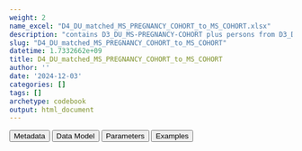 ```yaml
---
weight: 2
name_excel: "D4_DU_matched_MS_PREGNANCY_COHORT_to_MS_COHORT.xlsx"
description: "contains D3_DU_MS-PREGNANCY-COHORT plus persons from D3_DU_MS-COHORT, the latter matched 4-1 to the former, and being non-pregnant during the pregnancy period of the matched pregnancy"
slug: "D4_DU_matched_MS_PREGNANCY_COHORT_to_MS_COHORT"
datetime: 1.7332662e+09
title: D4_DU_matched_MS_PREGNANCY_COHORT_to_MS_COHORT
author: ''
date: '2024-12-03'
categories: []
tags: []
archetype: codebook
output: html_document
---
```


<script src="/rmarkdown-libs/core-js/shim.min.js"></script>
<script src="/rmarkdown-libs/react/react.min.js"></script>
<script src="/rmarkdown-libs/react/react-dom.min.js"></script>
<script src="/rmarkdown-libs/reactwidget/react-tools.js"></script>
<script src="/rmarkdown-libs/htmlwidgets/htmlwidgets.js"></script>
<link href="/rmarkdown-libs/reactable/reactable.css" rel="stylesheet" />
<script src="/rmarkdown-libs/reactable-binding/reactable.js"></script>
<div class="tab">
<button class="tablinks" onclick="openCity(event, &#39;Metadata&#39;)" id="defaultOpen">Metadata</button>
<button class="tablinks" onclick="openCity(event, &#39;Data Model&#39;)">Data Model</button>
<button class="tablinks" onclick="openCity(event, &#39;Parameters&#39;)">Parameters</button>
<button class="tablinks" onclick="openCity(event, &#39;Examples&#39;)">Examples</button>
</div>
<div id="Metadata" class="tabcontent">
<div id="htmlwidget-1" class="reactable html-widget" style="width:auto;height:600px;"></div>
<script type="application/json" data-for="htmlwidget-1">{"x":{"tag":{"name":"Reactable","attribs":{"data":{"medatata_name":["Name of the dataset","Content of the dataset","Unit of observation","Dataset where the list of UoOs is fully listed and with 1 record per UoO","How many observations per UoO","NxUoO","Variables capturing the UoO","Primary key","Parameters",null,null,null,null,null,null,null,null,null,null,null,null,null,null,null,null,null,null,null,null,null,null,null,null,null,null,null,null,null,null,null,null,null,null,null,null,null,null,null,null,null],"metadata_content":["D4_DU_matched_MS-PREGNANCY-COHORT_to_MS-COHORT","contains D3_DU_MS-PREGNANCY-COHORT plus persons from D3_DU_MS-COHORT, the latter matched 4-1 to the former, and being non-pregnant during the pregnancy period of the matched pregnancy","A pregnancy in D3_DU_MS-PREGNANCY-COHORT","D3_DU_MS-PREGNANCY-COHORT","1 + as many as the matched MS non-pregnancies",">= 1 & <=5","MS_pregnancy_id","MS_pregnancy_id ord_match",null,null,null,null,null,null,null,null,null,null,null,null,null,null,null,null,null,null,null,null,null,null,null,null,null,null,null,null,null,null,null,null,null,null,null,null,null,null,null,null,null,null]},"columns":[{"id":"medatata_name","name":"medatata_name","type":"character"},{"id":"metadata_content","name":"metadata_content","type":"character"}],"sortable":false,"searchable":true,"pagination":false,"highlight":true,"bordered":true,"striped":true,"style":{"maxWidth":1800},"height":"600px","dataKey":"01318b54fb232d4b02d8a69d9935de5d"},"children":[]},"class":"reactR_markup"},"evals":[],"jsHooks":[]}</script>
</div>
<div id="Data Model" class="tabcontent">
<div id="htmlwidget-2" class="reactable html-widget" style="width:auto;height:600px;"></div>
<script type="application/json" data-for="htmlwidget-2">{"x":{"tag":{"name":"Reactable","attribs":{"data":{"VarName":["MS_pregnancy_id","person_id","birth_date","ord_match","is_pregnancy","cohort_entry_date","cohort_exit_date","date_MS","DU_pregnancy_study_entry_date","DU_pregnancy_study_exit_date","start_preg_period_pre_4_MS_pregnancy_id","end_preg_period_pre_4_MS_pregnancy_id","start_preg_period_pre_3_MS_pregnancy_id","end_preg_period_pre_3_MS_pregnancy_id","start_preg_period_pre_2_MS_pregnancy_id","end_preg_period_pre_2_MS_pregnancy_id","start_preg_period_pre_1_MS_pregnancy_id","end_preg_period_pre_1_MS_pregnancy_id","start_preg_period_during_1_MS_pregnancy_id","end_preg_period_during_1_MS_pregnancy_id","start_preg_period_during_2_MS_pregnancy_id","end_preg_period_during_2_MS_pregnancy_id","start_preg_period_during_3_MS_pregnancy_id","end_preg_period_during_3_MS_pregnancy_id","start_preg_period_after_1_MS_pregnancy_id","end_preg_period_after_1_MS_pregnancy_id","start_preg_period_pre_all_MS_pregnancy_id","end_preg_period_pre_all_MS_pregnancy_id",null,null,null,null,null,null,null,null,null,null,null,null,null,null,null,null,null,null,null,null,null,null],"Description":["identifier of the MS pregnancy. it is the same for all the records matched to the same MS pregnancy",null,null,null,"binary variable identifying whether the record is about a true pregnancy or a matched equal pregnancy","entry in the SAP1 study of the person","exit from the SAP1 study","date when MS is diagnosed for the person","variable of MS_pregnancy_id in D3_DU_PREGNANCY-COHORT_variables","variable of MS_pregnancy_id in D3_DU_PREGNANCY-COHORT_variables","variable of MS_pregnancy_id in D3_DU_PREGNANCY-COHORT_variables","variable of MS_pregnancy_id in D3_DU_PREGNANCY-COHORT_variables","variable of MS_pregnancy_id in D3_DU_PREGNANCY-COHORT_variables","variable of MS_pregnancy_id in D3_DU_PREGNANCY-COHORT_variables","variable of MS_pregnancy_id in D3_DU_PREGNANCY-COHORT_variables","variable of MS_pregnancy_id in D3_DU_PREGNANCY-COHORT_variables","variable of MS_pregnancy_id in D3_DU_PREGNANCY-COHORT_variables","variable of MS_pregnancy_id in D3_DU_PREGNANCY-COHORT_variables","variable of MS_pregnancy_id in D3_DU_PREGNANCY-COHORT_variables","variable of MS_pregnancy_id in D3_DU_PREGNANCY-COHORT_variables","variable of MS_pregnancy_id in D3_DU_PREGNANCY-COHORT_variables","variable of MS_pregnancy_id in D3_DU_PREGNANCY-COHORT_variables","variable of MS_pregnancy_id in D3_DU_PREGNANCY-COHORT_variables","variable of MS_pregnancy_id in D3_DU_PREGNANCY-COHORT_variables","variable of MS_pregnancy_id in D3_DU_PREGNANCY-COHORT_variables","variable of MS_pregnancy_id in D3_DU_PREGNANCY-COHORT_variables","variable of MS_pregnancy_id in D3_DU_PREGNANCY-COHORT_variables","variable of MS_pregnancy_id in D3_DU_PREGNANCY-COHORT_variables",null,null,null,null,null,null,null,null,null,null,null,null,null,null,null,null,null,null,null,null,null,null],"Format":[null,null,null,null,"binary","1 = first non-pregnant MS",null,null,"date","date","date","date","date","date","date","date","date","date","date","date","date","date","date","date","date","date","date","date",null,null,null,null,null,null,null,null,null,null,null,null,null,null,null,null,null,null,null,null,null,null],"Vocabulary":[null,null,null,"0 = MS pregnancy\r\n1 = first non-pregnant MS\r\n...\r\n4 = fourth non-prgnant MS","0 = MS pregnancy\r\n1 = MS matched non pregnant",null,null,null,null,null,null,null,null,null,null,null,null,null,null,null,null,null,null,null,null,null,null,null,null,null,null,null,null,null,null,null,null,null,null,null,null,null,null,null,null,null,null,null,null,null],"Parameters":[null,null,null,null,null,null,null,null,null,null,null,null,null,null,null,null,null,null,null,null,null,null,null,null,null,null,null,null,null,null,null,null,null,null,null,null,null,null,null,null,null,null,null,null,null,null,null,null,null,null],"Notes and examples":[null,null,null,null,null,null,null,null,null,null,null,null,null,null,null,null,null,null,null,null,null,null,null,null,null,null,null,null,null,null,null,null,null,null,null,null,null,null,null,null,null,null,null,null,null,null,null,null,null,null],"Source tables and variables":[null,null,null,null,null,null,null,null,null,null,null,null,null,null,null,null,null,null,null,null,null,null,null,null,null,null,null,null,null,null,null,null,null,null,null,null,null,null,null,null,null,null,null,null,null,null,null,null,null,null],"Retrieved":[null,null,null,null,null,null,null,null,null,null,null,null,null,null,null,null,null,null,null,null,null,null,null,null,null,null,null,null,null,null,null,null,null,null,null,null,null,null,null,null,null,null,null,null,null,null,null,null,null,null],"Calculated":[null,null,null,null,null,null,null,null,null,null,null,null,null,null,null,null,null,null,null,null,null,null,null,null,null,null,null,null,null,null,null,null,null,null,null,null,null,null,null,null,null,null,null,null,null,null,null,null,null,null],"Algorithm_id":[null,null,null,null,null,null,null,null,null,null,null,null,null,null,null,null,null,null,null,null,null,null,null,null,null,null,null,null,null,null,null,null,null,null,null,null,null,null,null,null,null,null,null,null,null,null,null,null,null,null],"Rule":[null,null,null,null,null,null,null,null,null,null,null,null,null,null,null,null,null,null,null,null,null,null,null,null,null,null,null,null,null,null,null,null,null,null,null,null,null,null,null,null,null,null,null,null,null,null,null,null,null,null]},"columns":[{"id":"VarName","name":"VarName","type":"character"},{"id":"Description","name":"Description","type":"character"},{"id":"Format","name":"Format","type":"character"},{"id":"Vocabulary","name":"Vocabulary","type":"character"},{"id":"Parameters","name":"Parameters","type":"logical"},{"id":"Notes and examples","name":"Notes and examples","type":"logical"},{"id":"Source tables and variables","name":"Source tables and variables","type":"logical"},{"id":"Retrieved","name":"Retrieved","type":"logical"},{"id":"Calculated","name":"Calculated","type":"logical"},{"id":"Algorithm_id","name":"Algorithm_id","type":"logical"},{"id":"Rule","name":"Rule","type":"logical"}],"sortable":false,"searchable":true,"pagination":false,"highlight":true,"bordered":true,"striped":true,"style":{"maxWidth":1800},"height":"600px","dataKey":"407619a2a5dd91e9696305a097439023"},"children":[]},"class":"reactR_markup"},"evals":[],"jsHooks":[]}</script>
</div>
<div id="Parameters" class="tabcontent">
<div id="htmlwidget-3" class="reactable html-widget" style="width:auto;height:600px;"></div>
<script type="application/json" data-for="htmlwidget-3">{"x":{"tag":{"name":"Reactable","attribs":{"data":{"parameter in the variable name":[null,null,null,null,null,null,null,null,null,null,null,null,null,null,null,null,null,null,null,null,null,null,null,null,null,null,null,null,null,null,null,null,null,null,null,null,null,null,null,null,null,null,null,null,null,null,null,null,null,null],"values":[null,null,null,null,null,null,null,null,null,null,null,null,null,null,null,null,null,null,null,null,null,null,null,null,null,null,null,null,null,null,null,null,null,null,null,null,null,null,null,null,null,null,null,null,null,null,null,null,null,null],"name of macro":[null,null,null,null,null,null,null,null,null,null,null,null,null,null,null,null,null,null,null,null,null,null,null,null,null,null,null,null,null,null,null,null,null,null,null,null,null,null,null,null,null,null,null,null,null,null,null,null,null,null]},"columns":[{"id":"parameter in the variable name","name":"parameter in the variable name","type":"logical"},{"id":"values","name":"values","type":"logical"},{"id":"name of macro","name":"name of macro","type":"logical"}],"sortable":false,"searchable":true,"pagination":false,"highlight":true,"bordered":true,"striped":true,"style":{"maxWidth":1800},"height":"600px","dataKey":"b702442f0deabbc68391cdd63b180c55"},"children":[]},"class":"reactR_markup"},"evals":[],"jsHooks":[]}</script>
</div>
<div id="Examples" class="tabcontent">
<div id="htmlwidget-4" class="reactable html-widget" style="width:auto;height:600px;"></div>
<script type="application/json" data-for="htmlwidget-4">{"x":{"tag":{"name":"Reactable","attribs":{"data":{"MS_pregnancy_id":["preg0001","preg0001","preg0001","preg0001","preg0001","preg0001","preg0099","preg0099","preg0099","preg0099","preg0099","preg0099","preg0555","preg0555","preg0555",null,null,null,null,null,null,null,null,null,null,null,null,null,null,null,null,null,null,null,null,null,null,null,null,null,null,null,null,null,null,null,null,null,null,null],"pregnancy_id":["preg0001","preg0005","preg0073","preg0134","preg0423","preg0097","preg0099","preg0178","preg0229","preg0180","preg0422","preg0123","preg0555","preg0084","preg0085",null,null,null,null,null,null,null,null,null,null,null,null,null,null,null,null,null,null,null,null,null,null,null,null,null,null,null,null,null,null,null,null,null,null,null],"ord_match":[0,1,2,3,4,5,0,1,2,3,4,5,0,1,2,"NA","NA","NA","NA","NA","NA","NA","NA","NA","NA","NA","NA","NA","NA","NA","NA","NA","NA","NA","NA","NA","NA","NA","NA","NA","NA","NA","NA","NA","NA","NA","NA","NA","NA","NA"],"person_id":["P0001","P0002","P0003","P0004","P0005","P0006","P0002","P0054","P0055","P0056","P0057","P0058","P0044","P0078","P0079",null,null,null,null,null,null,null,null,null,null,null,null,null,null,null,null,null,null,null,null,null,null,null,null,null,null,null,null,null,null,null,null,null,null,null]},"columns":[{"id":"MS_pregnancy_id","name":"MS_pregnancy_id","type":"character"},{"id":"pregnancy_id","name":"pregnancy_id","type":"character"},{"id":"ord_match","name":"ord_match","type":"numeric"},{"id":"person_id","name":"person_id","type":"character"}],"sortable":false,"searchable":true,"pagination":false,"highlight":true,"bordered":true,"striped":true,"style":{"maxWidth":1800},"height":"600px","dataKey":"4cd523835f244d07d54149153ff740a9"},"children":[]},"class":"reactR_markup"},"evals":[],"jsHooks":[]}</script>
</div>
